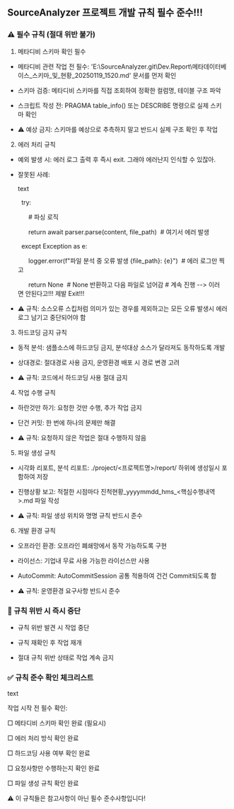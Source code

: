 ## SourceAnalyzer 프로젝트 개발 규칙 필수 준수!!!

### ⚠️ 필수 규칙 (절대 위반 불가)

1. 메타디비 스키마 확인 필수
- 메타디비 관련 작업 전 필수: 'E:\SourceAnalyzer.git\Dev.Report\메타데이터베이스_스키마_및_현황_20250119_1520.md' 문서를 먼저 확인

- 스키마 검증: 메타디비 스키마를 직접 조회하여 정확한 컬럼명, 테이블 구조 파악

- 스크립트 작성 전: PRAGMA table_info() 또는 DESCRIBE 명령으로 실제 스키마 확인

- ⚠️ 예상 금지: 스키마를 예상으로 추측하지 말고 반드시 실제 구조 확인 후 작업
2. 에러 처리 규칙
- 예외 발생 시: 에러 로그 출력 후 즉시 exit. 그래야 에러난지 인식할 수 있잖아.

- 잘못된 사례:
  
  text
  
    try:
  
        # 파싱 로직
  
        return await parser.parse(content, file_path)  # 여기서 에러 발생
  
    except Exception as e:
  
        logger.error(f"파일 분석 중 오류 발생 {file_path}: {e}")  # 에러 로그만 찍고
  
        return None  # None 반환하고 다음 파일로 넘어감 # 계속 진행 --> 이러면 안된다고!!! 제발 Exit!!!

- ⚠️ 규칙: 소스오류 스킵처럼 의미가 있는 경우를 제외하고는 모든 오류 발생시 에러로그 남기고 중단되어야 함
3. 하드코딩 금지 규칙
- 동적 분석: 샘플소스에 하드코딩 금지, 분석대상 소스가 달라져도 동작하도록 개발

- 상대경로: 절대경로 사용 금지, 운영환경 배포 시 경로 변경 고려

- ⚠️ 규칙: 코드에서 하드코딩 사용 절대 금지
4. 작업 수행 규칙
- 하란것만 하기: 요청한 것만 수행, 추가 작업 금지

- 단건 커밋: 한 번에 하나의 문제만 해결

- ⚠️ 규칙: 요청하지 않은 작업은 절대 수행하지 않음
5. 파일 생성 규칙
- 시각화 리포트, 분석 리포트: ./project/<프로젝트명>/report/ 하위에 생성일시 포함하여 저장

- 진행상황 보고: 적절한 시점마다 진척현황_yyyymmdd_hms_<핵심수행내역>.md 파일 작성

- ⚠️ 규칙: 파일 생성 위치와 명명 규칙 반드시 준수
6. 개발 환경 규칙
- 오프라인 환경: 오프라인 폐쇄망에서 동작 가능하도록 구현

- 라이선스: 기업내 무료 사용 가능한 라이선스만 사용

- AutoCommit: AutoCommitSession 공통 적용하여 건건 Commit되도록 함

- ⚠️ 규칙: 운영환경 요구사항 반드시 준수

### 🔴 규칙 위반 시 즉시 중단

- 규칙 위반 발견 시 작업 중단

- 규칙 재확인 후 작업 재개

- 절대 규칙 위반 상태로 작업 계속 금지

### ✅ 규칙 준수 확인 체크리스트

text

작업 시작 전 필수 확인:

□ 메타디비 스키마 확인 완료 (필요시)

□ 에러 처리 방식 확인 완료  

□ 하드코딩 사용 여부 확인 완료

□ 요청사항만 수행하는지 확인 완료

□ 파일 생성 규칙 확인 완료

⚠️ 이 규칙들은 참고사항이 아닌 필수 준수사항입니다!
